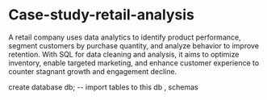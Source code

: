 # Case-study-retail-analysis
A retail company uses data analytics to identify product performance, segment customers by purchase quantity, and analyze behavior to improve retention. With SQL for data cleaning and analysis, it aims to optimize inventory, enable targeted marketing, and enhance customer experience to counter stagnant growth and engagement decline.

create database db;
-- import tables to this db , schemas
